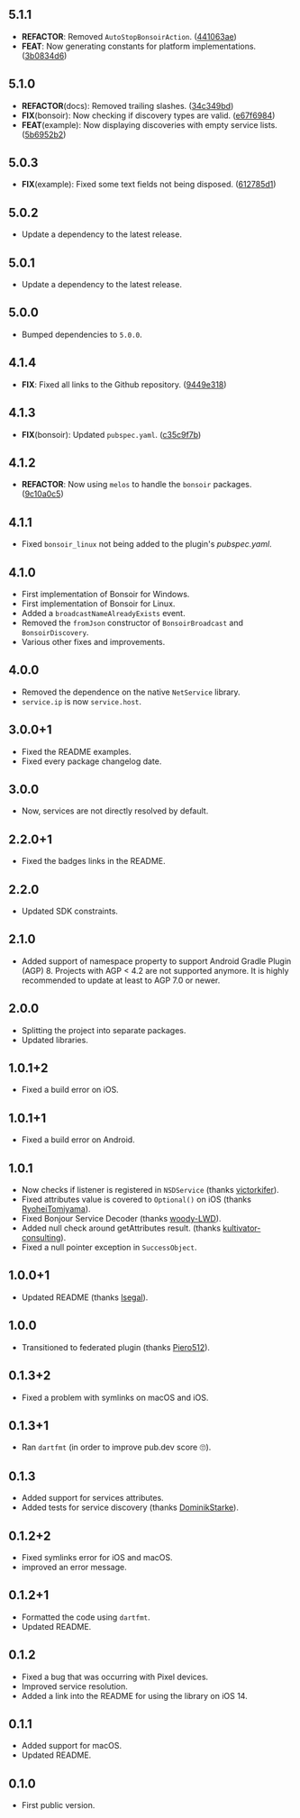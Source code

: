 ## 5.1.1

 - **REFACTOR**: Removed `AutoStopBonsoirAction`. ([441063ae](https://github.com/Skyost/Bonsoir/commit/441063ae5ee2a4bd9b3f8779ab05fd6f9b3d83bd))
 - **FEAT**: Now generating constants for platform implementations. ([3b0834d6](https://github.com/Skyost/Bonsoir/commit/3b0834d61c4b4b1a420a1b728808450fc410393d))

## 5.1.0

 - **REFACTOR**(docs): Removed trailing slashes. ([34c349bd](https://github.com/Skyost/Bonsoir/commit/34c349bdf5913828dfb82cfa8322df4ac459b435))
 - **FIX**(bonsoir): Now checking if discovery types are valid. ([e67f6984](https://github.com/Skyost/Bonsoir/commit/e67f6984f537be976c979d8c56ee3f620cf8dce9))
 - **FEAT**(example): Now displaying discoveries with empty service lists. ([5b6952b2](https://github.com/Skyost/Bonsoir/commit/5b6952b26c54af550bfbbc67a1932b622dd292f5))

## 5.0.3

 - **FIX**(example): Fixed some text fields not being disposed. ([612785d1](https://github.com/Skyost/Bonsoir/commit/612785d160e7d119d96e3c821221cede88a20f3e))

## 5.0.2

 - Update a dependency to the latest release.

## 5.0.1

 - Update a dependency to the latest release.

## 5.0.0

 - Bumped dependencies to `5.0.0`.

## 4.1.4

 - **FIX**: Fixed all links to the Github repository. ([9449e318](https://github.com/Skyost/Bonsoir/commit/9449e3185016d9531c4dfd8e46cc7bdbdbe563d0))

## 4.1.3

 - **FIX**(bonsoir): Updated `pubspec.yaml`. ([c35c9f7b](https://github.com/Skyost/Bonsoir/commit/c35c9f7bf3ec6b4b91f6c040b90a9d97157ae62e))

## 4.1.2

 - **REFACTOR**: Now using `melos` to handle the `bonsoir` packages. ([9c10a0c5](https://github.com/Skyost/Bonsoir/commit/9c10a0c588e407d80f7551ebb992e9b70b05da92))

## 4.1.1

* Fixed `bonsoir_linux` not being added to the plugin's _pubspec.yaml_.

## 4.1.0

* First implementation of Bonsoir for Windows.
* First implementation of Bonsoir for Linux.
* Added a `broadcastNameAlreadyExists` event.
* Removed the `fromJson` constructor of `BonsoirBroadcast` and `BonsoirDiscovery`.
* Various other fixes and improvements.

## 4.0.0

* Removed the dependence on the native `NetService` library.
* `service.ip` is now `service.host`.

## 3.0.0+1

* Fixed the README examples.
* Fixed every package changelog date.

## 3.0.0

* Now, services are not directly resolved by default.

## 2.2.0+1

* Fixed the badges links in the README.

## 2.2.0

* Updated SDK constraints.

## 2.1.0

* Added support of namespace property to support Android Gradle Plugin (AGP) 8. Projects with AGP < 4.2 are not supported anymore. It is highly recommended to update at least to AGP 7.0 or newer.

## 2.0.0

* Splitting the project into separate packages.
* Updated libraries.

## 1.0.1+2

* Fixed a build error on iOS.

## 1.0.1+1

* Fixed a build error on Android.

## 1.0.1

* Now checks if listener is registered in `NSDService` (thanks [victorkifer](https://github.com/victorkifer)).
* Fixed attributes value is covered to `Optional()` on iOS (thanks [RyoheiTomiyama](https://github.com/RyoheiTomiyama)).
* Fixed Bonjour Service Decoder (thanks [woody-LWD](https://github.com/woody-LWD)).
* Added null check around getAttributes result. (thanks [kultivator-consulting](https://github.com/kultivator-consulting)).
* Fixed a null pointer exception in `SuccessObject`.

## 1.0.0+1

* Updated README (thanks [lsegal](https://github.com/lsegal)).

## 1.0.0

* Transitioned to federated plugin (thanks [Piero512](https://github.com/Piero512)).

## 0.1.3+2

* Fixed a problem with symlinks on macOS and iOS.

## 0.1.3+1

* Ran `dartfmt` (in order to improve pub.dev score 🙄).

## 0.1.3

* Added support for services attributes.
* Added tests for service discovery (thanks [DominikStarke](https://github.com/DominikStarke)).

## 0.1.2+2

* Fixed symlinks error for iOS and macOS.
* improved an error message.

## 0.1.2+1

* Formatted the code using `dartfmt`.
* Updated README.

## 0.1.2

* Fixed a bug that was occurring with Pixel devices.
* Improved service resolution.
* Added a link into the README for using the library on iOS 14.

## 0.1.1

* Added support for macOS.
* Updated README.

## 0.1.0

* First public version.
